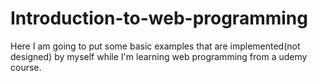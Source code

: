 # Introduction-to-web-programming
Here I am going to put some basic examples that are implemented(not designed) by myself while I'm learning web programming from a udemy course.
